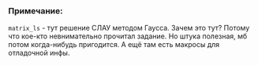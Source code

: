### Примечание:

`matrix_ls` - тут решение СЛАУ методом Гаусса. Зачем это тут? Потому что кое-кто невнимательно прочитал задание. Но штука полезная, мб потом когда-нибудь пригодится. А ещё там есть макросы для отладочной инфы. 


